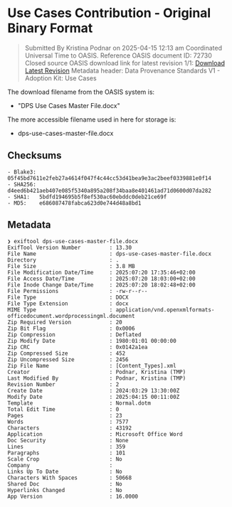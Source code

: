 # Use Cases Contribution - Original Binary Format

> Submitted By Kristina Podnar on 2025-04-15 12:13 am Coordinated Universal Time to OASIS.
> Reference OASIS document ID: 72730
> Closed source OASIS download link for latest revision 1/1: [Download Latest Revision](https://groups.oasis-open.org/higherlogic/ws/groups/2c60b2cf-45d3-48cd-8594-0194f182b33d/download/72730/latest)
> Metadata header: Data Provenance Standards V1 - Adoption Kit: Use Cases

The download filename from the OASIS system is:

- "DPS Use Cases Master File.docx"

The more accessible filename used in here for storage is:

- dps-use-cases-master-file.docx

## Checksums

```
- Blake3: 05f45bd7611e2feb27a4614f047f4c44cc53d41bea9e3ac2beef0339881e0f14
- SHA256: d4eed6b421aeb407e085f5340a895a208f34baa8e401461ad71d0600d07da282
- SHA1:   5bdfd194695b5f8ef530ac60ebddc0deb21ce69f
- MD5:    e686087478fabca623d0e744d48a8bd1
```

## Metadata

```console
❯ exiftool dps-use-cases-master-file.docx
ExifTool Version Number         : 13.30
File Name                       : dps-use-cases-master-file.docx
Directory                       : .
File Size                       : 3.8 MB
File Modification Date/Time     : 2025:07:20 17:35:46+02:00
File Access Date/Time           : 2025:07:20 18:03:00+02:00
File Inode Change Date/Time     : 2025:07:20 18:02:48+02:00
File Permissions                : -rw-r--r--
File Type                       : DOCX
File Type Extension             : docx
MIME Type                       : application/vnd.openxmlformats-officedocument.wordprocessingml.document
Zip Required Version            : 20
Zip Bit Flag                    : 0x0006
Zip Compression                 : Deflated
Zip Modify Date                 : 1980:01:01 00:00:00
Zip CRC                         : 0x0142a1ea
Zip Compressed Size             : 452
Zip Uncompressed Size           : 2456
Zip File Name                   : [Content_Types].xml
Creator                         : Podnar, Kristina (TMP)
Last Modified By                : Podnar, Kristina (TMP)
Revision Number                 : 2
Create Date                     : 2024:03:29 13:30:00Z
Modify Date                     : 2025:04:15 00:11:00Z
Template                        : Normal.dotm
Total Edit Time                 : 0
Pages                           : 23
Words                           : 7577
Characters                      : 43192
Application                     : Microsoft Office Word
Doc Security                    : None
Lines                           : 359
Paragraphs                      : 101
Scale Crop                      : No
Company                         :
Links Up To Date                : No
Characters With Spaces          : 50668
Shared Doc                      : No
Hyperlinks Changed              : No
App Version                     : 16.0000
```
